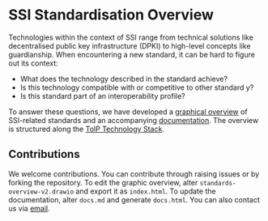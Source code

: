 #  SSI Standardisation Overview

Technologies within the context of SSI range from technical solutions like decentralised public key infrastructure (DPKI) to high-level concepts like guardianship. When encountering a new standard, it can be hard to figure out its context:
-	What does the technology described in the standard achieve?
-	Is this technology compatible with or competitive to other standard y?
-	Is this standard part of an interoperability profile?

To answer these questions, we have developed a [graphical overview](https://tno-ssi-lab.github.io/Standardisation-Overview/) of SSI-related standards and an accompanying [documentation](https://tno-ssi-lab.github.io/Standardisation-Overview/docs.html). The overview is structured along the [ToIP Technology Stack](https://trustoverip.org/toip-model/).

## Contributions
We welcome contributions. You can contribute through raising issues or by forking the repository. To edit the graphic overview, alter ```standards-overview-v2.drawio``` and export it as ```index.html```. To update the documentation, alter ```docs.md``` and generate ```docs.html```.
You can also contact us via [email](mailto:maaike.vanleuken@tno.nl).
